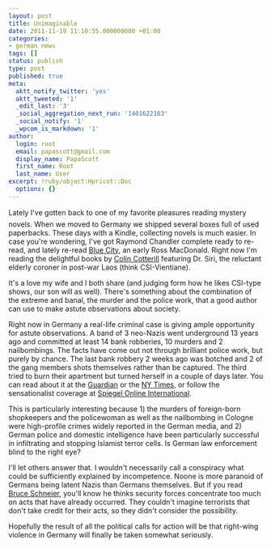 ```yaml
---
layout: post
title: Unimaginable
date: 2011-11-19 11:10:55.000000000 +01:00
categories:
- german news
tags: []
status: publish
type: post
published: true
meta:
  aktt_notify_twitter: 'yes'
  aktt_tweeted: '1'
  _edit_last: '3'
  _social_aggregation_next_run: '1401622183'
  _social_notify: '1'
  _wpcom_is_markdown: '1'
author:
  login: root
  email: papascott@gmail.com
  display_name: PapaScott
  first_name: Root
  last_name: User
excerpt: !ruby/object:Hpricot::Doc
  options: {}
---
```

<p>Lately I've gotten back to one of my favorite pleasures reading mystery novels. When we moved to Germany we shipped several boxes full of used paperbacks. These days with a Kindle, collecting novels is much easier. In case you're wondering, I've got Raymond Chandler complete ready to re-read, and lately re-read <a href="http://www.amazon.com/Vintage-Crime-Black-Lizard-ebook/dp/B0036S4EVE/ref=sr_1_3?s=digital-text&amp;ie=UTF8&amp;qid=1321642259&amp;sr=1-3">Blue City</a>, an early Ross MacDonald. Right now I'm reading the delightful books by <a href="http://en.wikipedia.org/wiki/Colin_Cotterill">Colin Cotterill</a> featuring Dr. Siri, the reluctant elderly coroner in post-war Laos (think CSI-Vientiane).</p>
<p>It's a love my wife and I both share (and judging form how he likes CSI-type shows, our son will as well). There's something about the combination of the extreme and banal, the murder and the police work, that a good author can use to make astute observations about society.</p>
<p>Right now in Germany a real-life criminal case is giving ample opportunity for astute observations. A band of 3 neo-Nazis went underground 13 years ago and committed at least 14 bank robberies, 10 murders and 2 nailbombings. The facts have come out not through brilliant police work, but purely by chance. The last bank robbery 2 weeks ago was botched and 2 of the gang members shots themselves rather than be captured. The third tried to burn their apartment but turned herself in a couple of days later. You can read about it at the <a href="http://www.guardian.co.uk/world/2011/nov/18/how-german-neo-nazis-evaded-police">Guardian</a> or the <a href="http://www.nytimes.com/2011/11/14/world/europe/neo-nazis-suspected-in-wave-of-crimes-in-germany.html">NY Times</a>, or follow the sensationalist coverage at <a href="http://www.spiegel.de/international/topic/neo_nazi_terror_cell/">Spiegel Online International</a>.</p>
<p>This is particularly interesting because 1) the murders of foreign-born shopkeepers and the policewoman as well as the nailbombing in Cologne were high-profile crimes widely reported in the German media, and 2) German police and domestic intelligence have been particularly successful in infiltrating and stopping Islamist terror cells. Is German law enforcement blind to the right eye?</p>
<p>I'll let others answer that. I wouldn't necessarily call a conspiracy what could be sufficiently explained by incompetence. Noone is more paranoid of Germans being latent Nazis than Germans themselves. But if you read <a href="http://www.schneier.com/">Bruce Schneier</a>, you'll know he thinks security forces concentrate too much on acts that have already occurred. They couldn't imagine terrorists that don't take credit for their acts, so they didn't consider the possibility.</p>
<p>Hopefully the result of all the political calls for action will be that right-wing violence in Germany will finally be taken somewhat seriously.</p>
